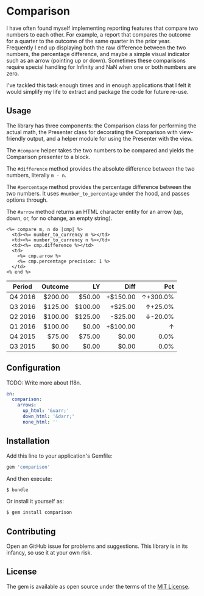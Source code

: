 # Comparison

I have often found myself implementing reporting features that compare two
numbers to each other. For example, a report that compares the outcome for a
quarter to the outcome of the same quarter in the prior year. Frequently I end
up displaying both the raw difference between the two numbers, the percentage
difference, and maybe a simple visual indicator such as an arrow (pointing up
or down). Sometimes these comparisons require special handling for Infinity and
NaN when one or both numbers are zero.

I've tackled this task enough times and in enough applications that I felt it
would simplify my life to extract and package the code for future re-use.

## Usage
The library has three components: the Comparison class for performing the
actual math, the Presenter class for decorating the Comparison with
view-friendly output, and a helper module for using the Presenter with the
view.

The `#compare` helper takes the two numbers to be compared and yields the
Comparison presenter to a block.

The `#difference` method provides the absolute difference between the two
numbers, literally `m - n`.

The `#percentage` method provides the percentage difference between the two
numbers. It uses `#number_to_percentage` under the hood, and passes options
through.

The `#arrow` method returns an HTML character entity for an arrow (up, down,
or, for no change, an empty string).

```erb
<%= compare m, n do |cmp| %>
  <td><%= number_to_currency m %></td>
  <td><%= number_to_currency n %></td>
  <td><%= cmp.difference %></td>
  <td>
    <%= cmp.arrow %>
    <%= cmp.percentage precision: 1 %>
  </td>
<% end %>
```

| Period  | Outcome | LY      | Diff     | Pct           |
| ------- | ------: | ------: | -------: | ------------: |
| Q4 2016 | $200.00 |  $50.00 | +$150.00 | &uarr;+300.0% |
| Q3 2016 | $125.00 | $100.00 |  +$25.00 |  &uarr;+25.0% |
| Q2 2016 | $100.00 | $125.00 |  -$25.00 |  &darr;-20.0% |
| Q1 2016 | $100.00 |   $0.00 | +$100.00 |        &uarr; |
| Q4 2015 | $75.00  |  $75.00 |    $0.00 |          0.0% |
| Q3 2015 | $0.00   |   $0.00 |    $0.00 |          0.0% |

## Configuration
TODO: Write more about I18n.

```yml
en:
  comparison:
    arrows:
      up_html: '&uarr;'
      down_html: '&darr;'
      none_html: ''
```

## Installation
Add this line to your application's Gemfile:

```ruby
gem 'comparison'
```

And then execute:
```bash
$ bundle
```

Or install it yourself as:
```bash
$ gem install comparison
```

## Contributing
Open an GitHub issue for problems and suggestions. This library is in its
infancy, so use it at your own risk.

## License
The gem is available as open source under the terms of the [MIT License](http://opensource.org/licenses/MIT).

